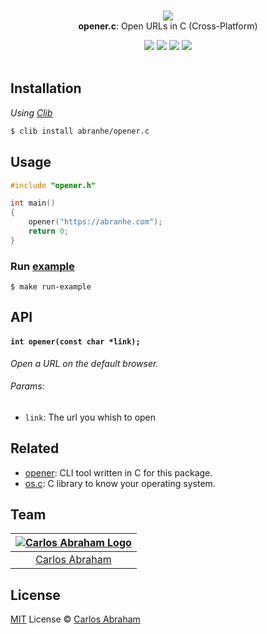 <p align="center">
	<br>
	<img src="https://cdn.abranhe.com/projects/open/logo.svg">
	<br>
	<b>opener.c</b>: Open URLs in C (Cross-Platform)
	<br>
</p>

<p align="center">
	<!-- <a href="https://travis-ci.org/abranhe/opener.c">
		<img src="https://img.shields.io/travis/abranhe/opener.c.svg?logo=travis"/>
	</a> -->
	<a href="https://github.com/abranhe"><img src="https://abranhe.com/badge.svg"></a>
	<a href="https://cash.me/$abranhe"><img src="https://cdn.abranhe.com/badges/cash-me.svg"></a>
	<a href="https://patreon.com/abranhe"><img src="https://cdn.abranhe.com/badges/patreon.svg" /></a>
	<a href="https://github.com/abranhe/opener.c/blob/master/license"><img src="https://img.shields.io/github/license/abranhe/opener.c.svg" /></a>
  <br>
  <br>
</p>


## Installation

*Using [Clib](https://github.com/clibs/clib)*

```sh
$ clib install abranhe/opener.c
```

## Usage

```c
#include "opener.h"

int main()
{
	opener("https://abranhe.com");
	return 0;
}
```

### Run [example](example.c)

```
$ make run-example
```

## API

#### `int opener(const char *link);`

*Open a URL on the default browser.*

###### Params:

- `link`: The url you whish to open

## Related

- [opener][opener]: CLI tool written in C for this package.
- [os.c][os.c]: C library to know your operating system.

## Team

|[![Carlos Abraham Logo][abranhe-img]][abranhe]|
| :-: |
| [Carlos Abraham][abranhe] |

## License

[MIT][license] License © [Carlos Abraham][abranhe]

<!-------------------- Links ------------------------>
[abranhe]: https://github.com/abranhe
[abranhe-img]: https://avatars3.githubusercontent.com/u/21347264?s=50
[license]: https://github.com/abranhe/opener.c/blob/master/license
[os.c]: https://github.com/abranhe/os.c
[opener]: https://github.com/abranhe/opener
